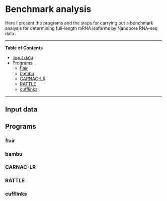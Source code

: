 # Benchmark analysis
Here I present the programs and the steps for carrying out a benchmark analysis for determining full-length mRNA isoforms by Nanopore RNA-seq data.

---

**Table of Contents**
- [Input data](#input-data)
- [Programs](#programs)
  - [flair](#flair)
  - [bambu](#bambu)
  - [CARNAC-LR](#carnac-lr)
  - [RATTLE](#rattle)
  - [cufflinks](#cufflinks)

---

## Input data

## Programs

### flair

### bambu

### CARNAC-LR

### RATTLE

### cufflinks
